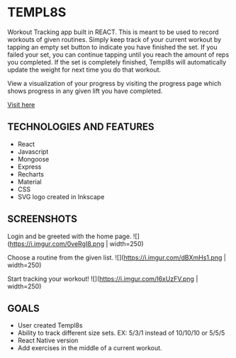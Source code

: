# TEMPL8S

Workout Tracking app built in REACT. This is meant to be used to record workouts of given routines. Simply keep track of your current workout by tapping an empty set button to indicate you have finished the set. If you failed your set, you can continue tapping until you reach the amount of reps you completed. If the set is completely finished, Templ8s will automatically update the weight for next time you do that workout. 

View a visualization of your progress by visiting the progress page which shows progress in any given lift you have completed.

[Visit here](https://templ8s.herokuapp.com/)

## TECHNOLOGIES AND FEATURES

- React
- Javascript
- Mongoose
- Express
- Recharts
- Material
- CSS
- SVG logo created in Inkscape

## SCREENSHOTS

Login and be greeted with the home page.
![](https://i.imgur.com/0veRgI8.png | width=250)

Choose a routine from the given list.
![](https://i.imgur.com/dBXmHs1.png | width=250)

Start tracking your workout!
![](https://i.imgur.com/I6xUzFV.png | width=250)


## GOALS

- User created Templ8s
- Ability to track different size sets. EX: 5/3/1 instead of 10/10/10 or 5/5/5
- React Native version
- Add exercises in the middle of a current workout.
